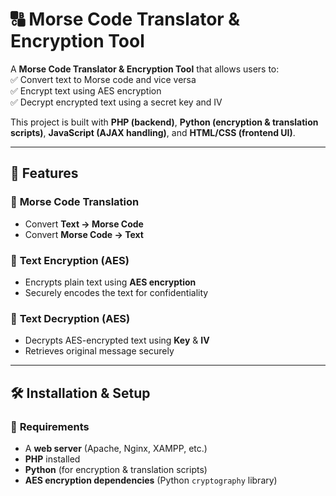 # 🔠 Morse Code Translator & Encryption Tool

A **Morse Code Translator & Encryption Tool** that allows users to:  
✅ Convert text to Morse code and vice versa  
✅ Encrypt text using AES encryption  
✅ Decrypt encrypted text using a secret key and IV  

This project is built with **PHP (backend)**, **Python (encryption & translation scripts)**, **JavaScript (AJAX handling)**, and **HTML/CSS (frontend UI)**.

---

## 🚀 Features  

### 🔹 **Morse Code Translation**
- Convert **Text → Morse Code**
- Convert **Morse Code → Text**

### 🔹 **Text Encryption (AES)**
- Encrypts plain text using **AES encryption**
- Securely encodes the text for confidentiality

### 🔹 **Text Decryption (AES)**
- Decrypts AES-encrypted text using **Key** & **IV**
- Retrieves original message securely  

---

## 🛠️ **Installation & Setup**  

### 📌 **Requirements**  
- A **web server** (Apache, Nginx, XAMPP, etc.)  
- **PHP** installed  
- **Python** (for encryption & translation scripts)  
- **AES encryption dependencies** (Python `cryptography` library)  

